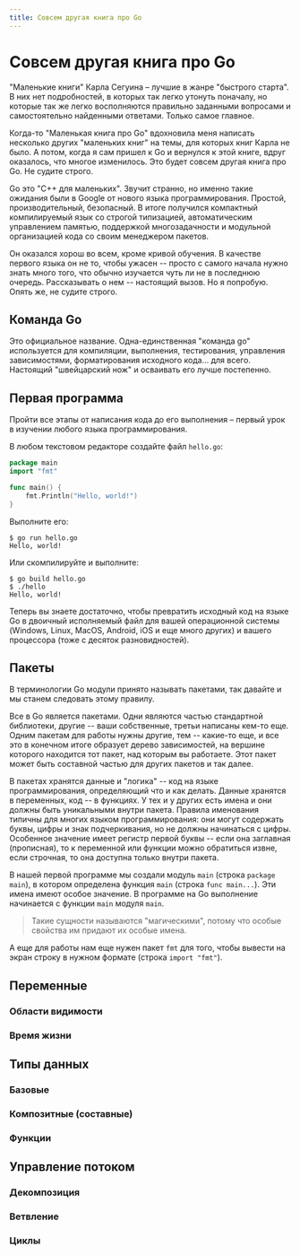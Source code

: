 ```yaml
---
title: Совсем другая книга про Go
---
```


# Совсем другая книга про Go

"Маленькие книги" Карла Сегуина – лучшие в жанре "быстрого старта". В них нет подробностей, в которых так легко утонуть поначалу, но которые так же легко восполняются правильно заданными вопросами и самостоятельно найденными ответами. Только самое главное.

Когда-то "Маленькая книга про Go" вдохновила меня написать несколько других "маленьких книг" на темы, для которых книг Карла не было. А потом, когда я сам пришел к Go и вернулся к этой книге, вдруг оказалось, что многое изменилось. Это будет совсем другая книга про Go. Не судите строго.

Go это "C++ для маленьких". Звучит странно, но именно такие ожидания были в Google от нового языка программирования. Простой, производительный, безопасный. В итоге получился компактный компилируемый язык со строгой типизацией, автоматическим управлением памятью, поддержкой многозадачности и модульной организацией кода со своим менеджером пакетов. 

Он оказался хорош во всем, кроме кривой обучения. В качестве первого языка он не то, чтобы ужасен -- просто с самого начала нужно знать много того, что обычно изучается чуть ли не в последнюю очередь. Рассказывать о нем -- настоящий вызов. Но я попробую. Опять же, не судите строго.

## Команда Go

Это официальное название. Одна-единственная "команда go" используется для компиляции, выполнения, тестирования, управления зависимостями, форматирования исходного кода… для всего.  Настоящий "швейцарский нож" и осваивать его лучше постепенно.

## Первая программа

Пройти все этапы от написания кода до его выполнения – первый урок в изучении любого языка программирования.

В любом текстовом редакторе создайте файл `hello.go`:

~~~go
package main
import "fmt"

func main() {
    fmt.Println("Hello, world!")
}
~~~

Выполните его:

~~~
$ go run hello.go
Hello, world!
~~~

Или скомпилируйте и выполните:

~~~
$ go build hello.go
$ ./hello
Hello, world!
~~~

Теперь вы знаете достаточно, чтобы превратить исходный код на языке Go в двоичный исполняемый файл для вашей операционной системы (Windows, Linux, MacOS, Android, iOS и еще много других) и вашего процессора (тоже с десяток разновидностей). 

## Пакеты

В терминологии Go модули принято называть пакетами, так давайте и мы станем следовать этому правилу.

Все в Go является пакетами. Одни являются частью стандартной библиотеки, другие -- ваши собственные, третьи написаны кем-то еще. Одним пакетам для работы нужны другие, тем -- какие-то еще, и все это в конечном итоге образует дерево зависимостей, на вершине которого находится тот пакет, над которым вы работаете. Этот пакет может быть составной частью для других пакетов и так далее.

В пакетах хранятся данные и "логика" -- код на языке программирования, определяющий что и как делать. Данные хранятся в переменных, код -- в функциях. У тех и у других есть имена и они должны быть уникальными внутри пакета. Правила именования типичны для многих языком программирования: они могут содержать буквы, цифры и знак подчеркивания, но не должны начинаться с цифры. Особенное значение имеет регистр первой буквы -- если она заглавная (прописная), то к переменной или функции можно обратиться извне, если строчная, то она доступна только внутри пакета. 

В нашей первой программе мы создали модуль `main` (строка `package main`), в котором определена функция `main` (строка `func main...`).  Эти имена имеют особое значение. В программе на Go выполнение начинается с функции `main` модуля `main`.

> Такие сущности называются "магическими", потому что особые свойства им придают их особые имена.

А еще для работы нам еще нужен пакет `fmt` для того, чтобы вывести на экран строку в нужном формате (строка `import "fmt"`). 

## Переменные

### Области видимости

### Время жизни

## Типы данных

### Базовые

### Композитные (составные)

### Функции

## Управление потоком

### Декомпозиция

### Ветвление

### Циклы